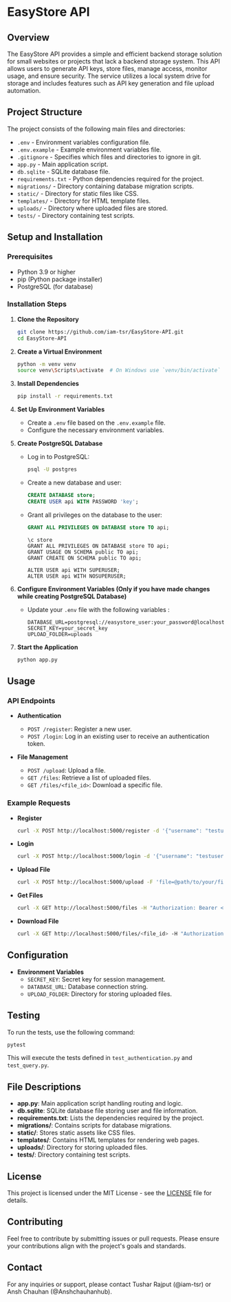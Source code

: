 # EasyStore API

## Overview
The EasyStore API provides a simple and efficient backend storage solution for small websites or projects that lack a backend storage system. This API allows users to generate API keys, store files, manage access, monitor usage, and ensure security. The service utilizes a local system drive for storage and includes features such as API key generation and file upload automation.

## Project Structure
The project consists of the following main files and directories:

- `.env` - Environment variables configuration file.
- `.env.example` - Example environment variables file.
- `.gitignore` - Specifies which files and directories to ignore in git.
- `app.py` - Main application script.
- `db.sqlite` - SQLite database file.
- `requirements.txt` - Python dependencies required for the project.
- `migrations/` - Directory containing database migration scripts.
- `static/` - Directory for static files like CSS.
- `templates/` - Directory for HTML template files.
- `uploads/` - Directory where uploaded files are stored.
- `tests/` - Directory containing test scripts.

## Setup and Installation

### Prerequisites
- Python 3.9 or higher
- pip (Python package installer)
- PostgreSQL (for database)

### Installation Steps
1. **Clone the Repository**
   ```sh
   git clone https://github.com/iam-tsr/EasyStore-API.git
   cd EasyStore-API
   ```

2. **Create a Virtual Environment**
   ```sh
   python -m venv venv
   source venv\Scripts\activate  # On Windows use `venv/bin/activate`
   ```

3. **Install Dependencies**
   ```sh
   pip install -r requirements.txt
   ```

4. **Set Up Environment Variables**
   - Create a `.env` file based on the `.env.example` file.
   - Configure the necessary environment variables.

5. **Create PostgreSQL Database**
   - Log in to PostgreSQL:
     ```sh
     psql -U postgres
     ```
   - Create a new database and user:
     ```sql
     CREATE DATABASE store;
     CREATE USER api WITH PASSWORD 'key';
     ```
   - Grant all privileges on the database to the user:
     ```sql
     GRANT ALL PRIVILEGES ON DATABASE store TO api;
     ```
      ```
      \c store
      GRANT ALL PRIVILEGES ON DATABASE store TO api;
      GRANT USAGE ON SCHEMA public TO api;
      GRANT CREATE ON SCHEMA public TO api;
      ```
      ```
      ALTER USER api WITH SUPERUSER;
      ALTER USER api WITH NOSUPERUSER;
      ```

6. **Configure Environment Variables (Only if you have made changes while creating PostgreSQL Database)**

   - Update your `.env` file with the following variables :

     ```
     DATABASE_URL=postgresql://easystore_user:your_password@localhost/easystore_db
     SECRET_KEY=your_secret_key
     UPLOAD_FOLDER=uploads
     ```

<!-- 7. **Run Migrations**
   ```sh
   alembic upgrade head
   ``` -->

7. **Start the Application**
   ```sh
   python app.py
   ```

## Usage

### API Endpoints
- **Authentication**
  - `POST /register`: Register a new user.
  - `POST /login`: Log in an existing user to receive an authentication token.

- **File Management**
  - `POST /upload`: Upload a file.
  - `GET /files`: Retrieve a list of uploaded files.
  - `GET /files/<file_id>`: Download a specific file.

### Example Requests
- **Register**
  ```sh
  curl -X POST http://localhost:5000/register -d '{"username": "testuser", "password": "testpass"}' -H "Content-Type: application/json"
  ```

- **Login**
  ```sh
  curl -X POST http://localhost:5000/login -d '{"username": "testuser", "password": "testpass"}' -H "Content-Type: application/json"
  ```

- **Upload File**
  ```sh
  curl -X POST http://localhost:5000/upload -F 'file=@path/to/your/file.txt' -H "Authorization: Bearer <your_token>"
  ```

- **Get Files**
  ```sh
  curl -X GET http://localhost:5000/files -H "Authorization: Bearer <your_token>"
  ```

- **Download File**
  ```sh
  curl -X GET http://localhost:5000/files/<file_id> -H "Authorization: Bearer <your_token>" -o downloaded_file.txt
  ```

## Configuration
- **Environment Variables**
  - `SECRET_KEY`: Secret key for session management.
  - `DATABASE_URL`: Database connection string.
  - `UPLOAD_FOLDER`: Directory for storing uploaded files.

## Testing
To run the tests, use the following command:
```sh
pytest
```
This will execute the tests defined in `test_authentication.py` and `test_query.py`.

## File Descriptions
- **app.py**: Main application script handling routing and logic.
- **db.sqlite**: SQLite database file storing user and file information.
- **requirements.txt**: Lists the dependencies required by the project.
- **migrations/**: Contains scripts for database migrations.
- **static/**: Stores static assets like CSS files.
- **templates/**: Contains HTML templates for rendering web pages.
- **uploads/**: Directory for storing uploaded files.
- **tests/**: Directory containing test scripts.

## License
This project is licensed under the MIT License - see the [LICENSE](LICENSE.txt) file for details.

## Contributing
Feel free to contribute by submitting issues or pull requests. Please ensure your contributions align with the project's goals and standards.

## Contact
For any inquiries or support, please contact Tushar Rajput (@iam-tsr) or Ansh Chauhan (@Anshchauhanhub).